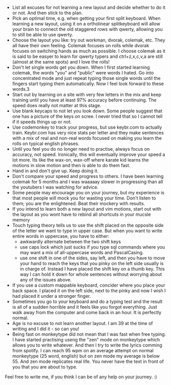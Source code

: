 - List all excuses for not learning a new layout and decide whether to do it or not. And then stick to the plan.
- Pick an optimal time, e.g. when getting your first split keyboard. When learning a new layout, using it on a ortholinear splitkeyboard will allow your brain to connect the old staggered rows with qwerty, allowing you to still be able to  use qwerty.
- Choose the layout you like: try out workman, dvorak, colemak, etc. They all have their own feeling. Colemak focuses on rolls while dvorak focuses on switching hands as much as possible. I choose colemak as it is said to be easyer to learn for qwerty typers and ctrl+z,x,c,v,a are still (almost at the same spots) and I love the rolls!
- Don't let single words get you down. When I first started learning colemak, the words "you" and "public" were words I hated. Go into concentrated mode and just repeat typing those single words until the fingers start typing them automatically. Now I feel look forward to these words.3
- Start out by learning on a site with very few letters in the mix and keep training until you have at least 97% accuracy before continuing. The speed does really not matter at this stage.
- Use blank keycaps to not let you look down. Some people suggest that one has a picture of the keys on scree. I never tried that so I cannot tell if it speeds things up or not.
- Use codemonkey to track your progress, but use keybr.com to actually train. Keybr.com has very nice stats per letter and they make sentences with a mix of real and non-real words focused on making you learn the rolls on typical english phrases.
- Until you feel you do no longer need to practise, always focus on accuracy, not speed. Ironically, this will eventually improve your speed a lot more. Its like the wax-on, wax-off where karate kid learns the motions in slow motion and then is able to do them fast.
- Hand in and don't give up. Keep doing it.
- Don't compare your speed and progress to others. I have been learning colemak for 5 months and I was waaaaay slower in progressing than all the youtubers I was watching for advice.
- Some people may encourage you on your journey, but my experience is that most people will mock you for wasting your time. Don't listen to them; you are the enlightened. Beat their mockery with results.
- If you intend to learn both a new layout and vim motions, start out with the layout as you wont have to rebind all shortcuts in your mucsle memory
- Touch typing theory tells us to use the shift placed on the opposite side of the letter we want to type in upper case. But when you want to write entire words in uppercase, you have to either:
  - awkwardly alternate between the two shift keys
  - use caps lock which just sucks if you type sql commands where you may want a mix of all-uppercase words and PascalCasing.
  - use one shift in one of the sides, say left, and then you have to move your hand to reach the keys that you pinky on the left side usually is in charge of.
  Instead I have placed the shift key on a thumb key. This way I can hold it down for whole sentences without worrying about any of the issues above.
- If you use a custom mappable keyboard, concider where you place your back space. I placed it on the left side, next to the pinky and now I wish I had placed it under a stronger finger.
- Sometimes you go to your keyboard and do a typing test and the result is all of a sudden horrible and it feels like you forgot everything. Just walk away from the computer and come back in an hour. It is perfectly normal.
- Age is no excuse to not learn another layout. I am 39 at the time of writing and I did it - so can you!
- Being fast on monkeytype did not mean that I was fast when free typing. I have started practising useng the "zen" mode on monkeytype which allows you to write whatever. And then I try to write the lyrics comming from spotify. I can reach 95 wpm on an average attempt on normal monkeytype (25 word, english) but on zen mode my average is below 55. And zen mode replicates real life. You never have the text in front of you that you are about to type.

Feel free to write me, if you think I can be of any help on your journey. :)
